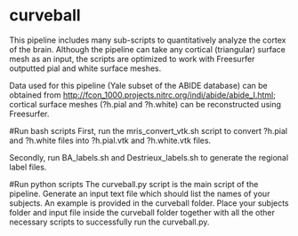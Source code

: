 # curveball

This pipeline includes many sub-scripts to quantitatively analyze the cortex of the brain. Although the pipeline can take any cortical (triangular) surface mesh as an input, the scripts are optimized to work with Freesurfer outputted pial and white surface meshes. 

Data used for this pipeline (Yale subset of the ABIDE database) can be obtained from http://fcon_1000.projects.nitrc.org/indi/abide/abide_I.html; cortical surface meshes (?h.pial and ?h.white) can be reconstructed using Freesurfer.

#Run bash scripts
First, run the mris_convert_vtk.sh script to convert ?h.pial and ?h.white files into ?h.pial.vtk and ?h.white.vtk files.

Secondly, run BA_labels.sh and Destrieux_labels.sh to generate the regional label files.

#Run python scripts
The curveball.py script is the main script of the pipeline. 
Generate an input text file which should list the names of your subjects. An example is provided in the curveball folder. 
Place your subjects folder and input file inside the curveball folder together with all the other necessary scripts to successfully run the curveball.py. 




